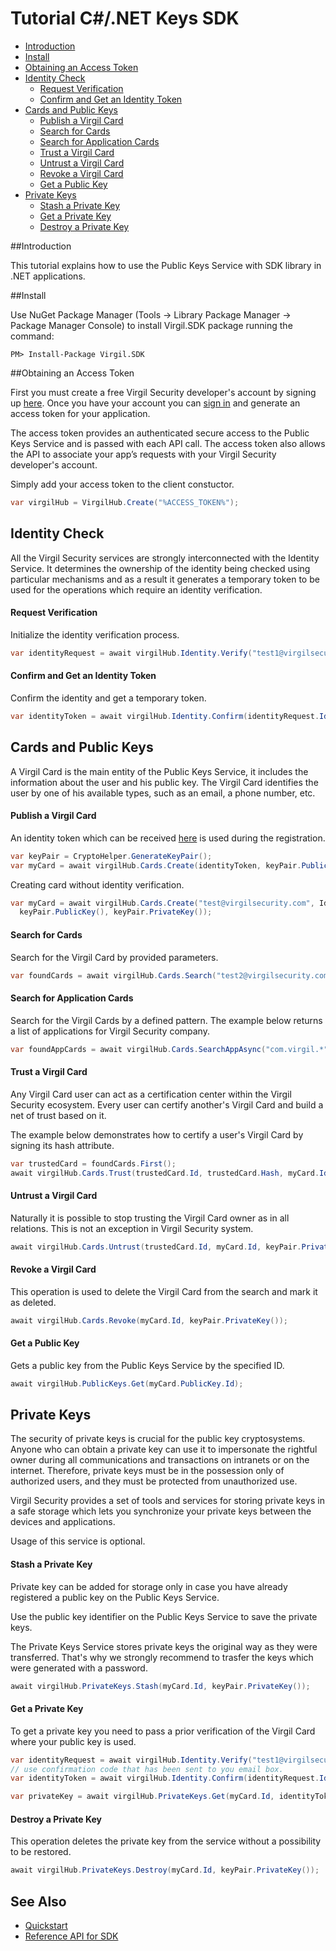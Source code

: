 # Tutorial C#/.NET Keys SDK 

- [Introduction](#introduction)
- [Install](#install)
- [Obtaining an Access Token](#obtaining-an-access-token)
- [Identity Check](#identity-check)
  - [Request Verification](#request-verification)
  - [Confirm and Get an Identity Token](#confirm-and-get-an-identity-token)
- [Cards and Public Keys](#cards-and-public-keys)
  - [Publish a Virgil Card](#publish-a-virgil-card)
  - [Search for Cards](#search-for-cards)
  - [Search for Application Cards](#search-for-application-cards)
  - [Trust a Virgil Card](#trust-a-virgil-card)
  - [Untrust a Virgil Card](#untrust-a-virgil-card)
  - [Revoke a Virgil Card](#revoke-a-virgil-card)
  - [Get a Public Key](#get-a-public-key)
- [Private Keys](#private-keys)
  - [Stash a Private Key](#stash-a-private-key)
  - [Get a Private Key](#get-a-private-key)
  - [Destroy a Private Key](#destroy-a-private-key)

##Introduction

This tutorial explains how to use the Public Keys Service with SDK library in .NET applications. 

##Install

Use NuGet Package Manager (Tools -> Library Package Manager -> Package Manager Console) to install Virgil.SDK package running the command:

```
PM> Install-Package Virgil.SDK
```

##Obtaining an Access Token

First you must create a free Virgil Security developer's account by signing up [here](https://virgilsecurity.com/account/signup). Once you have your account you can [sign in](https://virgilsecurity.com/account/signin) and generate an access token for your application.

The access token provides an authenticated secure access to the Public Keys Service and is passed with each API call. The access token also allows the API to associate your app’s requests with your Virgil Security developer's account.

Simply add your access token to the client constuctor.

```csharp
var virgilHub = VirgilHub.Create("%ACCESS_TOKEN%");
``` 

## Identity Check

All the Virgil Security services are strongly interconnected with the Identity Service. It determines the ownership of the identity being checked using particular mechanisms and as a result it generates a temporary token to be used for the operations which require an identity verification. 

#### Request Verification

Initialize the identity verification process.

```csharp
var identityRequest = await virgilHub.Identity.Verify("test1@virgilsecurity.com", IdentityType.Email);
```

#### Confirm and Get an Identity Token

Confirm the identity and get a temporary token.

```csharp
var identityToken = await virgilHub.Identity.Confirm(identityRequest.Id, "%CONFIRMATION_CODE%");
```

## Cards and Public Keys

A Virgil Card is the main entity of the Public Keys Service, it includes the information about the user and his public key. The Virgil Card identifies the user by one of his available types, such as an email, a phone number, etc.

#### Publish a Virgil Card

An identity token which can be received [here](#identity-check) is used during the registration.

```csharp
var keyPair = CryptoHelper.GenerateKeyPair();
var myCard = await virgilHub.Cards.Create(identityToken, keyPair.PublicKey(), keyPair.PrivateKey());
```

Creating card without identity verification. 

```csharp
var myCard = await virgilHub.Cards.Create("test@virgilsecurity.com", IdentityType.Email, 
  keyPair.PublicKey(), keyPair.PrivateKey());
```

#### Search for Cards

Search for the Virgil Card by provided parameters.

```csharp
var foundCards = await virgilHub.Cards.Search("test2@virgilsecurity.com", IdentityType.Email);
```

#### Search for Application Cards

Search for the Virgil Cards by a defined pattern. The example below returns a list of applications for Virgil Security company.

```csharp
var foundAppCards = await virgilHub.Cards.SearchAppAsync("com.virgil.*");
```

#### Trust a Virgil Card

Any Virgil Card user can act as a certification center within the Virgil Security ecosystem. Every user can certify another's Virgil Card and build a net of trust based on it.

The example below demonstrates how to certify a user's Virgil Card by signing its hash attribute. 

<!--В рамках экосистемы Virgil Security любой пользователь карты может выступать в качестве центра сертификации. Каждый пользователь может заверить карту другого, и построить на основе этого сеть доверия. 
В приведенном примере ниже показанно как заверить карту пользователя, путем подписи ее hash атирибута.  -->
 
```csharp
var trustedCard = foundCards.First();
await virgilHub.Cards.Trust(trustedCard.Id, trustedCard.Hash, myCard.Id, keyPair.PrivateKey());
```

#### Untrust a Virgil Card

Naturally it is possible to stop trusting the Virgil Card owner as in all relations. This is not an exception in Virgil Security system.

```csharp
await virgilHub.Cards.Untrust(trustedCard.Id, myCard.Id, keyPair.PrivateKey());
```
#### Revoke a Virgil Card

This operation is used to delete the Virgil Card from the search and mark it as deleted. 

```csharp
await virgilHub.Cards.Revoke(myCard.Id, keyPair.PrivateKey());
```

#### Get a Public Key

Gets a public key from the Public Keys Service by the specified ID.

```csharp
await virgilHub.PublicKeys.Get(myCard.PublicKey.Id);
```

## Private Keys

The security of private keys is crucial for the public key cryptosystems. Anyone who can obtain a private key can use it to impersonate the rightful owner during all communications and transactions on intranets or on the internet. Therefore, private keys must be in the possession only of authorized users, and they must be protected from unauthorized use.

Virgil Security provides a set of tools and services for storing private keys in a safe storage which lets you synchronize your private keys between the devices and applications.

Usage of this service is optional.

#### Stash a Private Key

Private key can be added for storage only in case you have already registered a public key on the Public Keys Service.

Use the public key identifier on the Public Keys Service to save the private keys. 

The Private Keys Service stores private keys the original way as they were transferred. That's why we strongly recommend to trasfer the keys which were generated with a password.

```csharp
await virgilHub.PrivateKeys.Stash(myCard.Id, keyPair.PrivateKey());
```

#### Get a Private Key

To get a private key you need to pass a prior verification of the Virgil Card where your public key is used.
  
```csharp
var identityRequest = await virgilHub.Identity.Verify("test1@virgilsecurity.com", IdentityType.Email);
// use confirmation code that has been sent to you email box.
var identityToken = await virgilHub.Identity.Confirm(identityRequest.Id, "%CONFIRMATION_CODE%");

var privateKey = await virgilHub.PrivateKeys.Get(myCard.Id, identityToken);
```

#### Destroy a Private Key

This operation deletes the private key from the service without a possibility to be restored. 
  
```csharp
await virgilHub.PrivateKeys.Destroy(myCard.Id, keyPair.PrivateKey());
```

## See Also

* [Quickstart](quickstart.md)
* [Reference API for SDK](sdk-reference-api.md)

